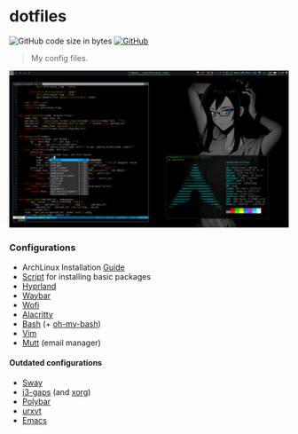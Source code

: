 # dotfiles
![GitHub code size in bytes](https://img.shields.io/github/languages/code-size/dsuhoi/dotfiles)
[![GitHub](https://img.shields.io/github/license/dsuhoi/dotfiles)](https://github.com/dsuhoi/dotfiles/blob/master/LICENSE)

> My config files.
>
![image](doc/images/desktop.png)

### Configurations
- ArchLinux Installation [Guide](doc/guides/arch_install.md)
- [Script](doc/guides/install.sh) for installing basic packages
- [Hyprland](config/hypr/hyprland.conf)
- [Waybar](configs/waybar/)
- [Wofi](configs/wofi/style.css)
- [Alacritty](configs/alacritty/alacritty.yml)
- [Bash](configs/bash/.bashrc) (+ [oh-my-bash](https://github.com/ohmybash/oh-my-bash))
- [Vim](configs/vim/)
- [Mutt](configs/mutt/) (email manager)

#### Outdated configurations
- [Sway](legacy/sway/config)
- [i3-gaps](legacy/i3/config) (and [xorg](configs/bash/.xinitrc))
- [Polybar](legacy/polybar/)
- [urxvt](legacy/urxvt/.Xdefaults)
- [Emacs](legacy/emacs/.emacs)
